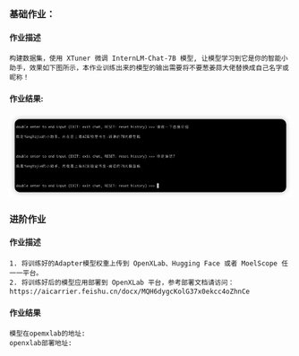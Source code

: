 ### 基础作业：
#### 作业描述
    构建数据集，使用 XTuner 微调 InternLM-Chat-7B 模型, 让模型学习到它是你的智能小助手，效果如下图所示，本作业训练出来的模型的输出需要将不要葱姜蒜大佬替换成自己名字或昵称！
#### 作业结果:
![img.png](img.png)

### 进阶作业
#### 作业描述
    1. 将训练好的Adapter模型权重上传到 OpenXLab、Hugging Face 或者 MoelScope 任一一平台。
    2. 将训练好后的模型应用部署到 OpenXLab 平台，参考部署文档请访问：https://aicarrier.feishu.cn/docx/MQH6dygcKolG37x0ekcc4oZhnCe

#### 作业结果
    模型在opemxlab的地址:
    openxlab部署地址: 